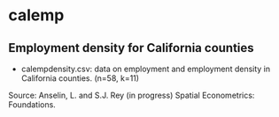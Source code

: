 calemp
======

Employment density for California counties
------------------------------------------

* calempdensity.csv: data on employment and employment density in California
  counties. (n=58, k=11)

Source: Anselin, L. and S.J. Rey (in progress) Spatial Econometrics: Foundations.



